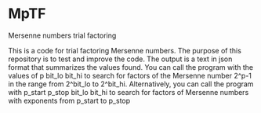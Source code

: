 # MpTF
Mersenne numbers trial factoring 

This is a code for trial factoring Mersenne numbers. 
The purpose of this repository is to test and improve the code. 
The output is a text in json format that summarizes the values ​​found. 
You can call the program with the values ​​of p bit_lo bit_hi to search for factors of the Mersenne number 2^p-1 in the range from 2^bit_lo to 2^bit_hi. 
Alternatively, you can call the program with p_start p_stop bit_lo bit_hi to search for factors of Mersenne numbers with exponents from p_start to p_stop
